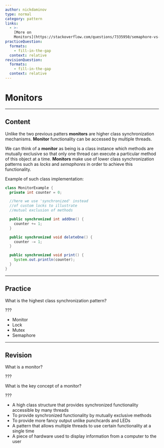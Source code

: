 ```yaml
---
author: nickdaminov
type: normal
category: pattern
links:
  - >-
    [More on
    Monitors](https://stackoverflow.com/questions/7335950/semaphore-vs-monitors-whats-the-difference){website}
practiceQuestion:
  formats:
    - fill-in-the-gap
  context: relative
revisionQuestion:
  formats:
    - fill-in-the-gap
  context: relative
---
```


# Monitors


---

## Content

Unlike the two previous patters **monitors** are higher class synchronization mechanisms. **Monitor** functionality can be accessed by multiple threads.

We can think of a **monitor** as being is a class instance which methods are mutually exclusive so that only one thread can execute a particular method of this object at a time. **Monitors** make use of lower class synchronization patterns such as *locks* and *semaphores* in order to achieve this functionality.

Example of such class implementation:

```java
class MonitorExample {
  private int counter = 0;

  //here we use 'synchronized' instead
  //of custom locks to illustrate
  //mutual exclusion of methods

  public synchronized int addOne() {
    counter += 1;
  }

  public synchronized void deleteOne() {
    counter -= 1;
  }

  public synchronized void print() {
    System.out.println(counter);
  }
}
```


---

## Practice

What is the highest class synchronization pattern?

???

- Monitor
- Lock
- Mutex
- Semaphore


---

## Revision

What is a monitor?

???

What is the key concept of a monitor?

???

- A high class structure that provides synchronized functionality accessible by many threads
- To provide synchronized functionality by mutually exclusive methods
- To provide more fancy output unlike punchcards and LEDs
- A pattern that allows multiple threads to use certain functionality at a single time
- A piece of hardware used to display information from a computer to the user
